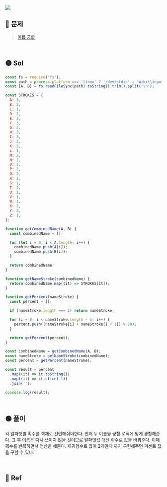 ![](https://velog.velcdn.com/images/devkyoung2/post/ec587909-6dcf-4df2-aa6b-79c184330518/image.png)

## 🔴 문제

> [이름 궁합](https://www.acmicpc.net/problem/15312)

<br/>

## 🟡 Sol

```js
const fs = require('fs');
const path = process.platform === 'linux' ? '/dev/stdin' : 'Wiki\\input.txt';
const [A, B] = fs.readFileSync(path).toString().trim().split('\n');

const STROKES = {
  A: 3,
  B: 2,
  C: 1,
  D: 2,
  E: 3,
  F: 3,
  G: 2,
  H: 3,
  I: 3,
  J: 2,
  K: 2,
  L: 1,
  M: 2,
  N: 2,
  O: 1,
  P: 2,
  Q: 2,
  R: 2,
  S: 1,
  T: 2,
  U: 1,
  V: 1,
  W: 1,
  X: 2,
  Y: 2,
  Z: 1,
};

function getCombinedName(A, B) {
  const combinedName = [];

  for (let i = 0; i < A.length; i++) {
    combinedName.push(A[i]);
    combinedName.push(B[i]);
  }

  return combinedName;
}

function getNameStroke(combinedName) {
  return combinedName.map((it) => STROKES[it]);
}

function getPercent(nameStroke) {
  const percent = [];

  if (nameStroke.length === 2) return nameStroke;

  for (i = 0; i < nameStroke.length - 1; i++) {
    percent.push((nameStroke[i] + nameStroke[i + 1]) % 10);
  }

  return getPercent(percent);
}

const combinedName = getCombinedName(A, B);
const nameStroke = getNameStroke(combinedName);
const percent = getPercent(nameStroke);

const result = percent
  .map((it) => it.toString())
  .map((it) => it.slice(-1))
  .join('');

console.log(result);
```

<br/>

## 🟢 풀이

각 알파벳별 획수를 객체로 선언해줘야한다.
먼저 두 이름을 궁합 로직에 맞게 경합해준다.
그 후 이름은 다시 쓰이지 않을 것이므로 알파벳값 대신 획수로 값을 바꿔준다.
이제 획수를 반복하면서 연산을 해준다. 재귀함수로 값이 2개일때 까지 구현해주면 퍼센트 값을 구할 수 있다.

<br/>

## 🔵 Ref
